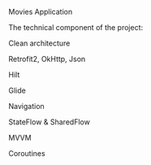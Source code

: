 Movies Application 

The technical component of the project:

Clean architecture

Retrofit2, OkHttp, Json

Hilt

Glide

Navigation

StateFlow & SharedFlow

MVVM

Coroutines
